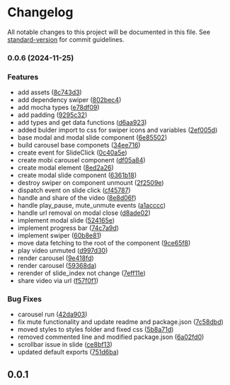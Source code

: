 # Changelog

All notable changes to this project will be documented in this file. See [standard-version](https://github.com/conventional-changelog/standard-version) for commit guidelines.

### 0.0.6 (2024-11-25)


### Features

* add assets ([8c743d3](https://github.com/Mobiux-Labs/mobimedia-carousel/commit/8c743d3259f4b7e40be297e52198f677d114d27c))
* add dependency swiper ([802bec4](https://github.com/Mobiux-Labs/mobimedia-carousel/commit/802bec4eed823b946c2052cb07f61791e1386031))
* add mocha types ([e78df09](https://github.com/Mobiux-Labs/mobimedia-carousel/commit/e78df09aceca3196a4a9968c9f79c2b8fc378cef))
* add padding ([9295c32](https://github.com/Mobiux-Labs/mobimedia-carousel/commit/9295c320ebc1e1de5d774693cd8fb0fb9a3ed1a6))
* add types and get data functions ([d6aa923](https://github.com/Mobiux-Labs/mobimedia-carousel/commit/d6aa923f1f076adf956f56708ea9d879d46d26cb))
* added bulder import to css for swiper icons and variables ([2ef005d](https://github.com/Mobiux-Labs/mobimedia-carousel/commit/2ef005dada3f1ceb13fe82a0524cbce04b4716ae))
* base modal and modal slide component ([6e85502](https://github.com/Mobiux-Labs/mobimedia-carousel/commit/6e85502506b4192155d01d6a0601356a19c228a2))
* build carousel base componets ([34ee716](https://github.com/Mobiux-Labs/mobimedia-carousel/commit/34ee716f894ea08fd691a47f441517563e99deb0))
* create event for SlideClick ([0c40a5e](https://github.com/Mobiux-Labs/mobimedia-carousel/commit/0c40a5e554df3434cee382536c3d074c2e5968e2))
* create mobi carousel component ([df05a84](https://github.com/Mobiux-Labs/mobimedia-carousel/commit/df05a84f9858d5516ac157aa55009fb76e7d08c7))
* create modal element ([8ed2a26](https://github.com/Mobiux-Labs/mobimedia-carousel/commit/8ed2a264a90f079491b73ddab69d716fe6a3fa07))
* create modal slide component ([6361b18](https://github.com/Mobiux-Labs/mobimedia-carousel/commit/6361b18766c1ac788c67040a6fb674c1dcb90875))
* destroy swiper on component unmount ([2f2509e](https://github.com/Mobiux-Labs/mobimedia-carousel/commit/2f2509ea253f47f45a1a9d028b52d296e1dc58d3))
* dispatch event on slide click ([cf45787](https://github.com/Mobiux-Labs/mobimedia-carousel/commit/cf457870d2eafbaf94993965d45e4e1a9d6d2e6e))
* handle and share of the video ([8e8d06f](https://github.com/Mobiux-Labs/mobimedia-carousel/commit/8e8d06fb35018fb069b1101221f09208a48d7e26))
* handle play_pause, mute_unmute events ([a1acccc](https://github.com/Mobiux-Labs/mobimedia-carousel/commit/a1accccd74247362dc8a9982c6f2920f17d0fe20))
* handle url removal on modal close ([d8ade02](https://github.com/Mobiux-Labs/mobimedia-carousel/commit/d8ade020b58efcfb8a0e8ec347066da662e6a585))
* implement modal slide ([524165e](https://github.com/Mobiux-Labs/mobimedia-carousel/commit/524165eea615d557746947f4d8fb050eba666f87))
* implement progress bar ([74c7a9d](https://github.com/Mobiux-Labs/mobimedia-carousel/commit/74c7a9d77a2d73c37d6f9b2312c62ba394044e5a))
* implement swiper ([60b8e81](https://github.com/Mobiux-Labs/mobimedia-carousel/commit/60b8e8157afd5dceea5105d44474ff7b4791e2e6))
* move data fetching to the root of the component ([9ce65f8](https://github.com/Mobiux-Labs/mobimedia-carousel/commit/9ce65f8fafa51f1c76e647dfd19e168050a964a3))
* play video unmuted ([d997d30](https://github.com/Mobiux-Labs/mobimedia-carousel/commit/d997d30f6ba05f148ce6f8b0294195365ee8cd9a))
* render carousel ([9e418fd](https://github.com/Mobiux-Labs/mobimedia-carousel/commit/9e418fd59727dc136369f86865837dc33c8a9783))
* render carousel ([59368da](https://github.com/Mobiux-Labs/mobimedia-carousel/commit/59368da4acb78ce2fde53d25c7a9ccbbf573113d))
* rerender of slide_index not change ([7eff11e](https://github.com/Mobiux-Labs/mobimedia-carousel/commit/7eff11e3d5f82f74185e726eb3b0038ff5c53221))
* share video via url ([f57f0f1](https://github.com/Mobiux-Labs/mobimedia-carousel/commit/f57f0f1d75622f2f612e20d3275aff4d92074759))


### Bug Fixes

* carousel run ([42da903](https://github.com/Mobiux-Labs/mobimedia-carousel/commit/42da903ae4a3bb467e3897b52c6164262e9a9c41))
* fix mute functionality and update readme and package.json ([7c58dbd](https://github.com/Mobiux-Labs/mobimedia-carousel/commit/7c58dbde6adce202866162bd972ca77d56bab5c8))
* moved styles to styles folder and fixed css ([5b8a71d](https://github.com/Mobiux-Labs/mobimedia-carousel/commit/5b8a71dd118c3e6b53b3f3ffb0f9c3bacff46b38))
* removed commented line and modified package.json ([6a02fd0](https://github.com/Mobiux-Labs/mobimedia-carousel/commit/6a02fd0648099d0bfb642881ae3dfb2229692958))
* scrollbar issue in slide ([ce8bf13](https://github.com/Mobiux-Labs/mobimedia-carousel/commit/ce8bf135d1a984e1f5e2a7b50071832f54a07215))
* updated default exports ([751d6ba](https://github.com/Mobiux-Labs/mobimedia-carousel/commit/751d6ba6f24c14a99df5819000e4b53af02576e1))

## 0.0.1